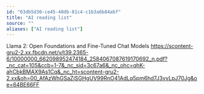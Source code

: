 ```yaml
---
id: "03db5d30-ce45-40db-81c4-c1b3a6b84abf"
title: "AI reading list"
source: ""
aliases: ["AI reading list"]
---
```

Llama 2: Open Foundations and Fine-Tuned Chat Models
https://scontent-gru2-2.xx.fbcdn.net/v/t39.2365-6/10000000_662098952474184_2584067087619170692_n.pdf?_nc_cat=105&ccb=1-7&_nc_sid=3c67a6&_nc_ohc=qhK-ahCbkBMAX9As1Cq&_nc_ht=scontent-gru2-2.xx&oh=00_AfAzWhGSaZjSGHgUV99RnO41AdLq5pm6hd7J3vvLpJ70Jg&oe=64BE66FF